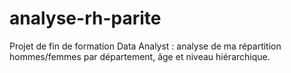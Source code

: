 # analyse-rh-parite
Projet de fin de formation Data Analyst : analyse de ma répartition hommes/femmes par département, âge et niveau hiérarchique.
